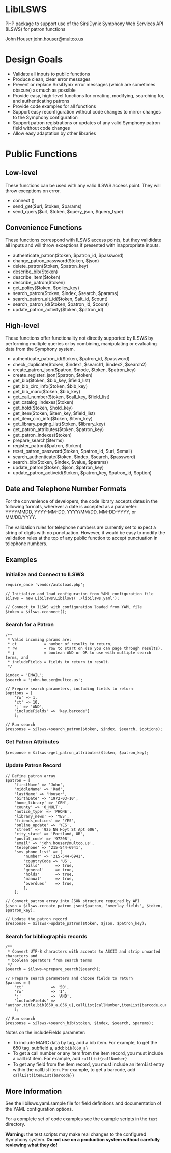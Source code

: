 # LibILSWS

PHP package to support use of the SirsiDynix Symphony Web Services API (ILSWS) for patron functions

John Houser
john.houser@multco.us

# Design Goals
- Validate all inputs to public functions
- Produce clean, clear error messages
- Prevent or replace SirsiDynix error messages (which are sometimes obscure) as much as possible
- Provide easy, high-level functions for creating, modifying, searching for, and authenticating patrons
- Provide code examples for all functions
- Support easy reconfiguration without code changes to mirror changes to the Symphony configuration
- Support patron registrations or updates of any valid Symphony patron field without code changes
- Allow easy adaptation by other libraries

# Public Functions

## Low-level 
These functions can be used with any valid ILSWS access point. They will
throw exceptions on error.

- connect ()
- send_get($url, $token, $params) 
- send_query($url, $token, $query_json, $query_type)

## Convenience Functions
These functions correspond with ILSWS access points, but
they valididate all inputs and will throw exceptions
if presented with inappropriate inputs.

- authenticate_patron($token, $patron_id, $password)
- change_patron_password($token, $json)
- delete_patron($token, $patron_key)
- describe_bib($token) 
- describe_item($token) 
- describe_patron($token) 
- get_policy($token, $policy_key)
- search_patron($token, $index, $search, $params)
- search_patron_alt_id($token, $alt_id, $count)
- search_patron_id($token, $patron_id, $count) 
- update_patron_activity($token, $patron_id)

## High-level
These functions offer functionality not directly supported by
ILSWS by performing multiple queries or by combining, manipulating
or evaluating data from the Symphony system.

- authenticate_patron_id($token, $patron_id, $password)
- check_duplicate($token, $index1, $search1, $index2, $search2)
- create_patron_json($patron, $mode, $token, $patron_key)
- create_register_json($patron, $token)
- get_bib($token, $bib_key, $field_list)
- get_bib_circ_info($token, $bib_key)
- get_bib_marc($token, $bib_key)
- get_call_number($token, $call_key, $field_list)
- get_catalog_indexes($token)
- get_hold($token, $hold_key)
- get_item($token, $item_key, $field_list)
- get_item_circ_info($token, $item_key)
- get_library_paging_list($token, $library_key)
- get_patron_attributes($token, $patron_key)
- get_patron_indexes($token)
- prepare_search($terms)
- register_patron($patron, $token)
- reset_patron_password($token, $patron_id, $url, $email)
- search_authenticate($token, $index, $search, $password)
- search_bib($token, $index, $value, $params)
- update_patron($token, $json, $patron_key) 
- update_patron_activeid($token, $patron_key, $patron_id, $option)

## Date and Telephone Number Formats
For the convenience of developers, the code library accepts
dates in the following formats, wherever a date is accepted as a
parameter: YYYYMMDD, YYYY-MM-DD, YYYY/MM/DD, MM-DD-YYYY, or 
MM/DD/YYYY.

The validation rules for telephone numbers are currently
set to expect a string of digits with no punctuation. However,
it would be easy to modify the validation rules at the top
of any public function to accept punctuation in telephone
numbers.

## Examples

### Initialize and Connect to ILSWS
```
require_once 'vendor/autoload.php';

// Initialize and load configuration from YAML configuration file
$ilsws = new Libilsws\Libilsws('./libilsws.yaml');

// Connect to ILSWS with configuration loaded from YAML file
$token = $ilsws->connect();
```

### Search for a Patron
```
/** 
 * Valid incoming params are: 
 * ct            = number of results to return,
 * rw            = row to start on (so you can page through results),
 * j             = boolean AND or OR to use with multiple search terms, and
 * includeFields = fields to return in result.
 */

$index = 'EMAIL';
$search = 'john.houser@multco.us';

// Prepare search parameters, including fields to return
$options = [
    'rw' => 1, 
    'ct' => 10, 
    'j' => 'AND', 
    'includeFields' => 'key,barcode']
    ];

// Run search
$response = $ilsws->search_patron($token, $index, $search, $options);
```

### Get Patron Attributes
```
$response = $ilsws->get_patron_attributes($token, $patron_key);
```

### Update Patron Record
```
// Define patron array
$patron = [
    'firstName' => 'John',
    'middleName' => 'Rad',
    'lastName' => 'Houser',
    'birthDate' => '1972-03-10',
    'home_library' => 'CEN',
    'county' => '0_MULT',
    'notice_type' => 'PHONE',
    'library_news' => 'YES',
    'friends_notices' => 'YES',
    'online_update' => 'YES',
    'street' => '925 NW Hoyt St Apt 606',
    'city_state' => 'Portland, OR',
    'postal_code' => '97208',
    'email' => 'john.houser@multco.us',
    'telephone' => '215-544-6941',
    'sms_phone_list' => [
        'number' => '215-544-6941',
        'countryCode => 'US',
        'bills'       => true,
        'general'     => true,
        'holds'       => true,
        'manual'      => true,
        'overdues'    => true,
        ],
    ];

// Convert patron array into JSON structure required by API
$json = $ilsws->create_patron_json($patron, 'overlay_fields', $token, $patron_key);

// Update the patron record
$response = $ilsws->update_patron($token, $json, $patron_key);
```

### Search for bibliographic records
```
/**
 * Convert UTF-8 characters with accents to ASCII and strip unwanted characters and 
 * boolean operators from search terms
 */
$search = $ilsws->prepare_search($search);

// Prepare search parameters and choose fields to return
$params = [ 
    'ct'            => '50',
    'rw'            => '1',
    'j'             => 'AND',
    'includeFields' => 'author,title,bib{650_a,856_u},callList{callNumber,itemList{barcode,currentLocation}}'
    ];

// Run search
$response = $ilsws->search_bib($token, $index, $search, $params);
```
Notes on the includeFields parameter: 
* To include MARC data by tag, add a bib item. For example, to get the 650 tag, subfield a, add: ``bib{650_a}``
* To get a call number or any item from the item record, you must include a callList item. For example, add ``callList{callNumber}``
* To get any field from the item record, you must include an itemList entry within the callList item. For example, to get a barcode, add ``callList{itemList{barcode}}``

## More Information
See the libilsws.yaml.sample file for field definitions and documentation
of the YAML configuration options.

For a complete set of code examples see the example scripts in the ``test`` directory.

**Warning:** the test scripts may make real changes to the configured
Symphony system. **Do not use on a production system without carefully
reviewing what they do!**
